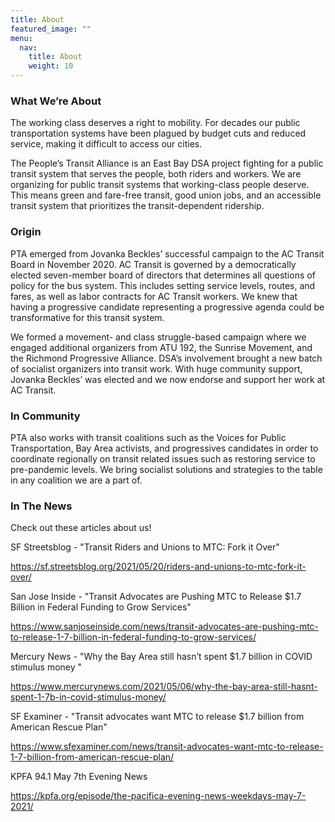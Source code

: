 ```yaml
---
title: About
featured_image: ""
menu:
  nav:
    title: About
    weight: 10
---
```

<!--StartFragment-->

### **What We’re About**

The working class deserves a right to mobility. For decades our public transportation systems have been plagued by budget cuts and reduced service, making it difficult to access our cities.

The People’s Transit Alliance is an East Bay DSA project fighting for a public transit system that serves the people, both riders and workers. We are organizing for public transit systems that working-class people deserve. This means green and fare-free transit, good union jobs, and an accessible transit system that prioritizes the transit-dependent ridership.

### **Origin**

PTA emerged from Jovanka Beckles’ successful campaign to the AC Transit Board in November 2020. AC Transit is governed by a democratically elected seven-member board of directors that determines all questions of policy for the bus system. This includes setting service levels, routes, and fares, as well as labor contracts for AC Transit workers. We knew that having a progressive candidate representing a progressive agenda could be transformative for this transit system. 

We formed a movement- and class struggle-based campaign where we engaged additional organizers from ATU 192, the Sunrise Movement, and the Richmond Progressive Alliance. DSA’s involvement brought a new batch of socialist organizers into transit work. With huge community support, Jovanka Beckles’ was elected and we now endorse and support her work at AC Transit.

### **In Community**

PTA also works with transit coalitions such as the Voices for Public Transportation, Bay Area activists, and progressives candidates in order to coordinate regionally on transit related issues such as restoring service to pre-pandemic levels. We bring socialist solutions and strategies to the table in any coalition we are a part of. 

### **In The News**

Check out these articles about us!

SF Streetsblog - "Transit Riders and Unions to MTC: Fork it Over"

https://sf.streetsblog.org/2021/05/20/riders-and-unions-to-mtc-fork-it-over/

San Jose Inside - "Transit Advocates are Pushing MTC to Release $1.7 Billion in Federal Funding to Grow Services"

https://www.sanjoseinside.com/news/transit-advocates-are-pushing-mtc-to-release-1-7-billion-in-federal-funding-to-grow-services/

Mercury News - "Why the Bay Area still hasn’t spent $1.7 billion in COVID stimulus money "

https://www.mercurynews.com/2021/05/06/why-the-bay-area-still-hasnt-spent-1-7b-in-covid-stimulus-money/

SF Examiner - "Transit advocates want MTC to release $1.7 billion from American Rescue Plan"

https://www.sfexaminer.com/news/transit-advocates-want-mtc-to-release-1-7-billion-from-american-rescue-plan/

KPFA 94.1 May 7th Evening News

https://kpfa.org/episode/the-pacifica-evening-news-weekdays-may-7-2021/

<!--EndFragment-->